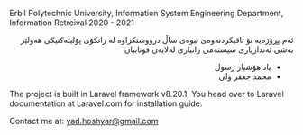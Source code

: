 Erbil Polytechnic University, 
Information System Engineering Department, 
Information Retreival 2020 - 2021
<div dir="rtl">

ئەم پڕۆژەیە بۆ تاقیکردنەوەی نیوەی ساڵ درووستکراوە لە زانکۆی پۆلیتەکنیکی هەولێر بەشی ئەندازیاری سیستەمی زانیاری
لەلایەن قوتابیان
* یاد هۆشیار رسول
* محمد جعفر ولی
</div>

The project is built in Laravel framework v8.20.1, You head over to Laravel documentation at Laravel.com for installation guide.

Contact me at: yad.hoshyar@gmail.com
